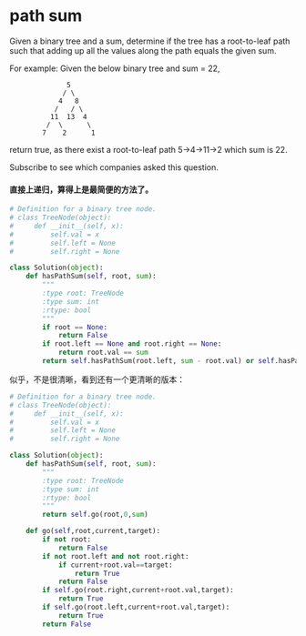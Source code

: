 # path sum

Given a binary tree and a sum, determine if the tree has a root-to-leaf path such that adding up all the values along the path equals the given sum.

For example:
Given the below binary tree and sum = 22,
```
              5
             / \
            4   8
           /   / \
          11  13  4
         /  \      \
        7    2      1
```
return true, as there exist a root-to-leaf path 5->4->11->2 which sum is 22.

Subscribe to see which companies asked this question.

#### 直接上递归，算得上是最简便的方法了。

```python
# Definition for a binary tree node.
# class TreeNode(object):
#     def __init__(self, x):
#         self.val = x
#         self.left = None
#         self.right = None

class Solution(object):
    def hasPathSum(self, root, sum):
        """
        :type root: TreeNode
        :type sum: int
        :rtype: bool
        """
        if root == None:
            return False
        if root.left == None and root.right == None:
            return root.val == sum
        return self.hasPathSum(root.left, sum - root.val) or self.hasPathSum(root.right, sum - root.val)
```

似乎，不是很清晰，看到还有一个更清晰的版本：

```python
# Definition for a binary tree node.
# class TreeNode(object):
#     def __init__(self, x):
#         self.val = x
#         self.left = None
#         self.right = None

class Solution(object):
    def hasPathSum(self, root, sum):
        """
        :type root: TreeNode
        :type sum: int
        :rtype: bool
        """
        return self.go(root,0,sum)

    def go(self,root,current,target):
        if not root:
            return False
        if not root.left and not root.right:
            if current+root.val==target:
                return True
            return False
        if self.go(root.right,current+root.val,target):
            return True
        if self.go(root.left,current+root.val,target):
            return True
        return False

```
